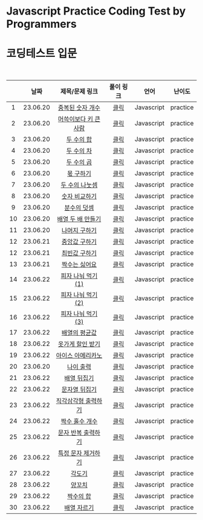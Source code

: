 # Javascript Practice Coding Test by Programmers
# 코딩테스트 입문

<br>

||날짜|제목/문제 링크|풀이 링크|언어|난이도|
|:---:|:---:|:---:|:---:|:---:|:---:|
|1|23.06.20|[중복된 숫자 개수](https://school.programmers.co.kr/learn/courses/30/lessons/120583?language=javascript)|[클릭](./solution/count_duplicate_number.js)|Javascript|practice|
|2|23.06.20|[머쓱이보다 키 큰 사람](https://school.programmers.co.kr/learn/courses/30/lessons/120585?language=javascript)|[클릭](./solution/high_height.js)|Javascript|practice|
|3|23.06.20|[두 수의 합](https://school.programmers.co.kr/learn/courses/30/lessons/120802?language=javascript)|[클릭](./solution/add.js)|Javascript|practice|
|4|23.06.20|[두 수의 차](https://school.programmers.co.kr/learn/courses/30/lessons/120803?language=javascript)|[클릭](./solution/subtract.js)|Javascript|practice|
|5|23.06.20|[두 수의 곱](https://school.programmers.co.kr/learn/courses/30/lessons/120804?language=javascript)|[클릭](./solution/multiply.js)|Javascript|practice|
|6|23.06.20|[몫 구하기](https://school.programmers.co.kr/learn/courses/30/lessons/120805?language=javascript)|[클릭](./solution/quotient.js)|Javascript|practice|
|7|23.06.20|[두 수의 나눗셈](https://school.programmers.co.kr/learn/courses/30/lessons/120806?language=javascript)|[클릭](./solution/divide.js)|Javascript|practice|
|8|23.06.20|[숫자 비교하기](https://school.programmers.co.kr/learn/courses/30/lessons/120807?language=javascript)|[클릭](./solution/compare_number.js)|Javascript|practice|
|9|23.06.20|[분수의 덧셈](https://school.programmers.co.kr/learn/courses/30/lessons/120808?language=javascript)|[클릭](./solution/addition_of_fraction.js)|Javascript|practice|
|10|23.06.20|[배열 두 배 만들기](https://school.programmers.co.kr/learn/courses/30/lessons/120809?language=javascript)|[클릭](./solution/create_array_2x.js)|Javascript|practice|
|11|23.06.20|[나머지 구하기](https://school.programmers.co.kr/learn/courses/30/lessons/120810?language=javascript)|[클릭](./solution/remainder.js)|Javascript|practice|
|12|23.06.21|[중앙값 구하기](https://school.programmers.co.kr/learn/courses/30/lessons/120811?language=javascript)|[클릭](./solution/median.js)|Javascript|practice|
|12|23.06.21|[최빈값 구하기](https://school.programmers.co.kr/learn/courses/30/lessons/120812?language=javascript)|[클릭](./solution/median.js)|Javascript|practice|
|13|23.06.21|[짝수는 싫어요](https://school.programmers.co.kr/learn/courses/30/lessons/120813?language=javascript)|[클릭](./solution/hate_even.js)|Javascript|practice|
|14|23.06.22|[피자 나눠 먹기 (1)](https://school.programmers.co.kr/learn/courses/30/lessons/120814?language=javascript)|[클릭](./solution/share_pizza1.js)|Javascript|practice|
|15|23.06.22|[피자 나눠 먹기 (2)](https://school.programmers.co.kr/learn/courses/30/lessons/120815?language=javascript)|[클릭](./solution/share_pizza2.js)|Javascript|practice|
|16|23.06.22|[피자 나눠 먹기 (3)](https://school.programmers.co.kr/learn/courses/30/lessons/120816?language=javascript)|[클릭](./solution/share_pizza3.js)|Javascript|practice|
|17|23.06.22|[배열의 평균값](https://school.programmers.co.kr/learn/courses/30/lessons/120817?language=javascript)|[클릭](./solution/array_average.js)|Javascript|practice|
|18|23.06.22|[옷가게 할인 받기](https://school.programmers.co.kr/learn/courses/30/lessons/120818?language=javascript)|[클릭](./solution/discount_shop.js)|Javascript|practice|
|19|23.06.22|[아이스 아메리카노](https://school.programmers.co.kr/learn/courses/30/lessons/120819?language=javascript)|[클릭](./solution/ice_americano.js)|Javascript|practice|
|20|23.06.20|[나이 출력](https://school.programmers.co.kr/learn/courses/30/lessons/120820?language=javascript)|[클릭](./solution/print_age.js)|Javascript|practice|
|21|23.06.22|[배열 뒤집기](https://school.programmers.co.kr/learn/courses/30/lessons/120821?language=javascript)|[클릭](./solution/reverse_array.js)|Javascript|practice|
|22|23.06.22|[문자열 뒤집기](https://school.programmers.co.kr/learn/courses/30/lessons/120822?language=javascript)|[클릭](./solution/reverse_string.js)|Javascript|practice|
|23|23.06.22|[직각삼각형 출력하기](https://school.programmers.co.kr/learn/courses/30/lessons/120823?language=javascript)|[클릭](./solution/print_right_triangle.js)|Javascript|practice|
|24|23.06.22|[짝수 홀수 개수](https://school.programmers.co.kr/learn/courses/30/lessons/120824?language=javascript)|[클릭](./solution/count_even_odd.js)|Javascript|practice|
|25|23.06.22|[문자 반복 출력하기](https://school.programmers.co.kr/learn/courses/30/lessons/120825?language=javascript)|[클릭](./solution/print_repeat_string.js)|Javascript|practice|
|26|23.06.22|[특정 문자 제거하기](https://school.programmers.co.kr/learn/courses/30/lessons/120826?language=javascript)|[클릭](./solution/delete_special_character.js)|Javascript|practice|
|27|23.06.22|[각도기](https://school.programmers.co.kr/learn/courses/30/lessons/120826?language=javascript)|[클릭](./solution/protractor.js)|Javascript|practice|
|28|23.06.22|[양꼬치](https://school.programmers.co.kr/learn/courses/30/lessons/120830?language=javascript)|[클릭](./solution/lamb_skewers.js)|Javascript|practice|
|29|23.06.22|[짝수의 합](https://school.programmers.co.kr/learn/courses/30/lessons/120831?language=javascript)|[클릭](./solution/sum_even.js)|Javascript|practice|
|30|23.06.22|[배열 자르기](https://school.programmers.co.kr/learn/courses/30/lessons/120833?language=javascript)|[클릭](./solution/slice_array.js)|Javascript|practice|











